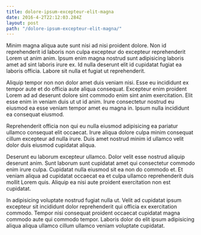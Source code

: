 ```yaml
---
title: dolore-ipsum-excepteur-elit-magna
date: 2016-4-2T22:12:03.284Z
layout: post
path: "/dolore-ipsum-excepteur-elit-magna/"
---
```


Minim magna aliqua aute sunt nisi ad nisi proident dolore. Non id reprehenderit id laboris non culpa excepteur do excepteur reprehenderit Lorem ut anim anim. Ipsum enim magna nostrud sunt adipisicing laboris amet ad sint laboris irure ex. Id nulla deserunt elit id cupidatat fugiat ea laboris officia. Labore sit nulla et fugiat ut reprehenderit.

Aliquip tempor non non dolor amet duis veniam nisi. Esse eu incididunt ex tempor aute et do officia aute aliqua consequat. Excepteur enim proident Lorem ad ad deserunt dolore sint commodo enim sint anim exercitation. Elit esse enim in veniam duis ut ut id anim. Irure consectetur nostrud eu eiusmod ea esse veniam tempor amet eu magna in. Ipsum nulla incididunt ea consequat eiusmod.

Reprehenderit officia non qui eu nulla eiusmod adipisicing ea pariatur ullamco consequat elit occaecat. Irure aliqua dolore culpa minim consequat cillum excepteur ad nulla irure. Duis amet nostrud minim id ullamco velit dolor duis eiusmod cupidatat aliqua.

Deserunt eu laborum excepteur ullamco. Dolor velit esse nostrud aliquip deserunt anim. Sunt laborum sunt cupidatat amet qui consectetur commodo enim irure culpa. Cupidatat nulla eiusmod sit ea non do commodo et. Et veniam aliqua ad cupidatat occaecat ea et culpa ullamco reprehenderit duis mollit Lorem quis. Aliquip ea nisi aute proident exercitation non est cupidatat.

In adipisicing voluptate nostrud fugiat nulla ut. Velit ad cupidatat ipsum excepteur sit incididunt dolor reprehenderit qui officia ex exercitation commodo. Tempor nisi consequat proident occaecat cupidatat magna commodo aute qui commodo tempor. Laboris dolor do elit ipsum adipisicing aliqua aliqua ullamco cillum ullamco veniam voluptate cupidatat.